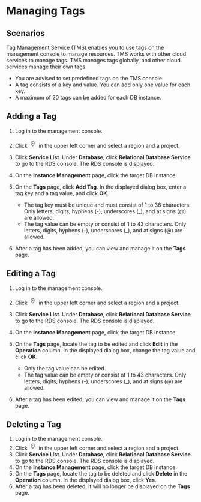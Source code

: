 # Managing Tags<a name="rds_sqlserver_tag"></a>

## Scenarios<a name="rds_tag_section7898787175059"></a>

Tag Management Service \(TMS\)  enables you to use tags on the management console to manage resources. TMS works with other cloud services to manage tags. TMS manages tags globally, and other cloud services manage their own tags.

-   You are advised to set predefined tags on the TMS console.
-   A tag consists of a key and value. You can add only one value for each key.
-   A maximum of 20 tags can be added for each DB instance.

## Adding a Tag<a name="rds_tag_section57172399175119"></a>

1.  Log in to the management console.
2.  Click  ![](figures/region.png)  in the upper left corner and select a region and a project.
3.  Click  **Service List**. Under  **Database**, click  **Relational Database Service**  to go to the RDS console. The RDS console is displayed.
4.  On the  **Instance Management**  page, click the target DB instance.
5.  On the  **Tags**  page, click  **Add Tag**. In the displayed dialog box, enter a tag key and a tag value, and click  **OK**.
    -   The tag key must be unique and must consist of 1 to 36 characters. Only letters, digits, hyphens \(-\), underscores \(\_\), and at signs \(@\) are allowed.
    -   The tag value can be empty or consist of 1 to 43 characters. Only letters, digits, hyphens \(-\), underscores \(\_\), and at signs \(@\) are allowed.

6.  After a tag has been added, you can view and manage it on the  **Tags**  page.

## Editing a Tag<a name="rds_tag_section38640924175719"></a>

1.  Log in to the management console.
2.  Click  ![](figures/region.png)  in the upper left corner and select a region and a project.
3.  Click  **Service List**. Under  **Database**, click  **Relational Database Service**  to go to the RDS console. The RDS console is displayed.
4.  On the  **Instance Management**  page, click the target DB instance.
5.  On the  **Tags**  page, locate the tag to be edited and click  **Edit**  in the  **Operation**  column. In the displayed dialog box, change the tag value and click  **OK**.
    -   Only the tag value can be edited.
    -   The tag value can be empty or consist of 1 to 43 characters. Only letters, digits, hyphens \(-\), underscores \(\_\), and at signs \(@\) are allowed.

6.  After a tag has been edited, you can view and manage it on the  **Tags**  page.

## Deleting a Tag<a name="rds_tag_section51403672175725"></a>

1.  Log in to the management console.
2.  Click  ![](figures/region.png)  in the upper left corner and select a region and a project.
3.  Click  **Service List**. Under  **Database**, click  **Relational Database Service**  to go to the RDS console. The RDS console is displayed.
4.  On the  **Instance Management**  page, click the target DB instance.
5.  On the  **Tags**  page, locate the tag to be deleted and click  **Delete**  in the  **Operation**  column. In the displayed dialog box, click  **Yes**.
6.  After a tag has been deleted, it will no longer be displayed on the  **Tags**  page.

